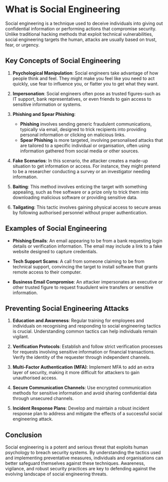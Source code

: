 # What is Social Engineering

Social engineering is a technique used to deceive individuals into giving out confidential information or performing actions that compromise security. Unlike traditional hacking methods that exploit technical vulnerabilities, social engineering targets the human, attacks are usually based on trust, fear, or urgency.

## Key Concepts of Social Engineering

1. **Psychological Manipulation**: Social engineers take advantage of how people think and feel. They might make you feel like you need to act quickly, use fear to influence you, or flatter you to get what they want.

1. **Impersonation**: Social engineers often pose as trusted figures-such as IT support, bank representatives, or even friends to gain access to sensitive information or systems.

1. **Phishing and Spear Phishing**:
    - **Phishing** involves sending generic fraudulent communications, typically via email, designed to trick recipients into providing personal information or clicking on malicious links.
    - **Spear Phishing** is more targeted, involving personalised attacks that are tailored to a specific individual or organisation, often using information gathered from social media or other sources.

1. **Fake Scenarios**: In this scenario, the attacker creates a made-up situation to get information or access. For instance, they might pretend to be a researcher conducting a survey or an investigator needing information.

1. **Baiting**: This method involves enticing the target with something appealing, such as free software or a prize only to trick them into downloading malicious software or providing sensitive data.

1. **Tailgating**: This tactic involves gaining physical access to secure areas by following authorised personnel without proper authentication.

## Examples of Social Engineering

- **Phishing Emails**: An email appearing to be from a bank requesting login details or verification information. The email may include a link to a fake website designed to capture credentials.

- **Tech Support Scams**: A call from someone claiming to be from technical support, convincing the target to install software that grants remote access to their computer.

- **Business Email Compromise**: An attacker impersonates an executive or other trusted figure to request fraudulent wire transfers or sensitive information.

## Preventing Social Engineering Attacks

1. **Education and Awareness**: Regular training for employees and individuals on recognising and responding to social engineering tactics is crucial. Understanding common tactics can help individuals remain vigilant.

1. **Verification Protocols**: Establish and follow strict verification processes for requests involving sensitive information or financial transactions. Verify the identity of the requester through independent channels.

1. **Multi-Factor Authentication (MFA)**: Implement MFA to add an extra layer of security, making it more difficult for attackers to gain unauthorised access.

1. **Secure Communication Channels**: Use encrypted communication methods for sensitive information and avoid sharing confidential data through unsecured channels.

1. **Incident Response Plans**: Develop and maintain a robust incident response plan to address and mitigate the effects of a successful social engineering attack.

## Conclusion

Social engineering is a potent and serious threat that exploits human psychology to breach security systems. By understanding the tactics used and implementing preventative measures, individuals and organisations can better safeguard themselves against these techniques. Awareness, vigilance, and robust security practices are key to defending against the evolving landscape of social engineering threats.
